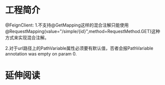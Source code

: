 # 工程简介
@FeignClient:
1.不支持@GetMapping这样的混合注解只能使用@RequestMapping(value="/simple/{id}",method=RequestMethod.GET)这种方式来实现混合注解。

2.对于url路径上的PathVariable属性必须要有默认值，否者会报PathVariable annotation was empty on param 0.


# 延伸阅读

